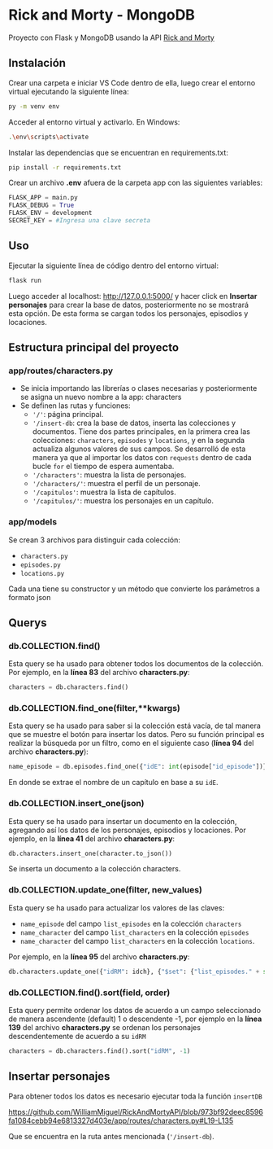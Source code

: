 # Rick and Morty - MongoDB

Proyecto con Flask y MongoDB usando la API [Rick and Morty](https://rickandmortyapi.com)

## Instalación
Crear una carpeta e iniciar VS Code dentro de ella, luego crear el entorno virtual ejecutando la siguiente línea:

```bash
py -m venv env
```
Acceder al entorno virtual y activarlo. En Windows:

```bash
.\env\scripts\activate
```

Instalar las dependencias que se encuentran en requirements.txt:

```bash
pip install -r requirements.txt
```

Crear un archivo **.env** afuera de la carpeta app con las siguientes variables:
```py
FLASK_APP = main.py
FLASK_DEBUG = True
FLASK_ENV = development
SECRET_KEY = #Ingresa una clave secreta
```

## Uso

Ejecutar la siguiente línea de código dentro del entorno virtual:
```python
flask run
```
Luego acceder al localhost: http://127.0.0.1:5000/ y hacer click en **Insertar personajes** para crear la base de datos, posteriormente no se mostrará esta opción. De esta forma se cargan todos los personajes, episodios y locaciones.

## Estructura principal del proyecto

### app/routes/characters.py

- Se inicia importando las librerías o clases necesarias y posteriormente se asigna un nuevo nombre a la app: characters
- Se definen las rutas y funciones:
    - <code>'/'</code>: página principal.
    - <code>'/insert-db</code>: crea la base de datos, inserta las colecciones y documentos. Tiene dos partes principales, en la primera crea las colecciones: <code>characters</code>, <code>episodes</code> y <code>locations</code>, y en la segunda actualiza algunos valores de sus campos. Se desarrolló de esta manera ya que al importar los datos con <code>requests</code> dentro de cada bucle <code>for</code> el tiempo de espera aumentaba.
    - <code>'/characters'</code>: muestra la lista de personajes.
    - <code>'/characters/<idRM>'</code>: muestra el perfil de un personaje.
    - <code>'/capitulos'</code>: muestra la lista de capítulos.
    - <code>'/capitulos/<id>'</code>: muestra los personajes en un capítulo.

### app/models

Se crean 3 archivos para distinguir cada colección:
  - <code>characters.py</code>
  - <code>episodes.py</code>
  - <code>locations.py</code>

Cada una tiene su constructor y un método que convierte los parámetros a formato json

## Querys

### db.COLLECTION.find()

Esta query se ha usado para obtener todos los documentos de la colección. Por ejemplo, en la **línea 83** del archivo **characters.py**:

```python
characters = db.characters.find()
```

### db.COLLECTION.find_one(filter,**kwargs)

Esta query se ha usado para saber si la colección está vacía, de tal manera que se muestre el botón para insertar los datos. Pero su función principal es realizar la búsqueda por un filtro, como en el siguiente caso (**línea 94** del archivo **characters.py**):

```python
name_episode = db.episodes.find_one({"idE": int(episode["id_episode"])}, {"name": 1})["name"]
```
En donde se extrae el nombre de un capítulo en base a su <code>idE</code>.

### db.COLLECTION.insert_one(json)

Esta query se ha usado para insertar un documento en la colección, agregando así los datos de los personajes, episodios y locaciones. Por ejemplo, en la **línea 41** del archivo **characters.py**:

```python
db.characters.insert_one(character.to_json())
```
Se inserta un documento a la colección characters.

### db.COLLECTION.update_one(filter, new_values)

Esta query se ha usado para actualizar los valores de las claves:
- <code>name_episode</code> del campo <code>list_episodes</code> en la colección <code>characters</code>
- <code>name_character</code> del campo <code>list_characters</code> en la colección <code>episodes</code>
- <code>name_character</code> del campo <code>list_characters</code> en la colección <code>locations</code>.

Por ejemplo, en la **línea 95** del archivo **characters.py**:

```python
db.characters.update_one({"idRM": idch}, {"$set": {"list_episodes." + str(count) + ".name_episode": name_episode}})
```

### db.COLLECTION.find().sort(field, order)

Esta query permite ordenar los datos de acuerdo a un campo seleccionado de manera ascendente (default) 1 o descendente -1, por ejemplo en la **línea 139** del archivo **characters.py** se ordenan los personajes descendentemente de acuerdo a su <code>idRM</code>

```python
characters = db.characters.find().sort("idRM", -1)
```

## Insertar personajes
    
Para obtener todos los datos es necesario ejecutar toda la función <code>insertDB</code>

https://github.com/WilliamMiguel/RickAndMortyAPI/blob/973bf92deec8596fa1084cebb94e6813327d403e/app/routes/characters.py#L19-L135

Que se encuentra en la ruta antes mencionada (<code>'/insert-db</code>).